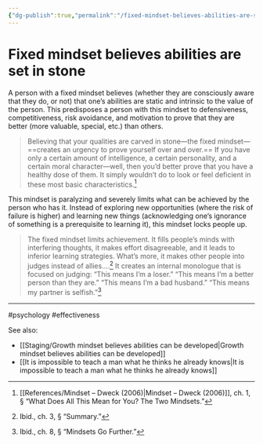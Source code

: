 ```yaml
---
{"dg-publish":true,"permalink":"/fixed-mindset-believes-abilities-are-set-in-stone/"}
---
```



# Fixed mindset believes abilities are set in stone

A person with a fixed mindset believes (whether they are consciously aware that they do, or not) that one’s abilities are static and intrinsic to the value of the person. This predisposes a person with this mindset to defensiveness, competitiveness, risk avoidance, and motivation to prove that they are better (more valuable, special, etc.) than others.

> Believing that your qualities are carved in stone—the fixed mindset—==creates an urgency to prove yourself over and over.== If you have only a certain amount of intelligence, a certain personality, and a certain moral character—well, then you’d better prove that you have a healthy dose of them. It simply wouldn’t do to look or feel deficient in these most basic characteristics.[^1]

This mindset is paralyzing and severely limits what can be achieved by the person who has it. Instead of exploring new opportunities (where the risk of failure is higher) and learning new things (acknowledging one’s ignorance of something is a prerequisite to learning it), this mindset locks people up.

> The fixed mindset limits achievement. It fills people’s minds with interfering thoughts, it makes effort disagreeable, and it leads to inferior learning strategies. What’s more, it makes other people into judges instead of allies.…[^2] It creates an internal monologue that is focused on judging: “This means I’m a loser.” “This means I’m a better person than they are.” “This means I’m a bad husband.” “This means my partner is selfish.”[^3]


---
#psychology #effectiveness 

See also:
 - [[Staging/Growth mindset believes abilities can be developed\|Growth mindset believes abilities can be developed]]
 - [[It is impossible to teach a man what he thinks he already knows\|It is impossible to teach a man what he thinks he already knows]]

[^1]: [[References/Mindset – Dweck (2006)\|Mindset – Dweck (2006)]], ch. 1, § “What Does All This Mean for You? The Two Mindsets.”
[^2]: Ibid., ch. 3, § “Summary.”
[^3]: Ibid., ch. 8, § “Mindsets Go Further.”